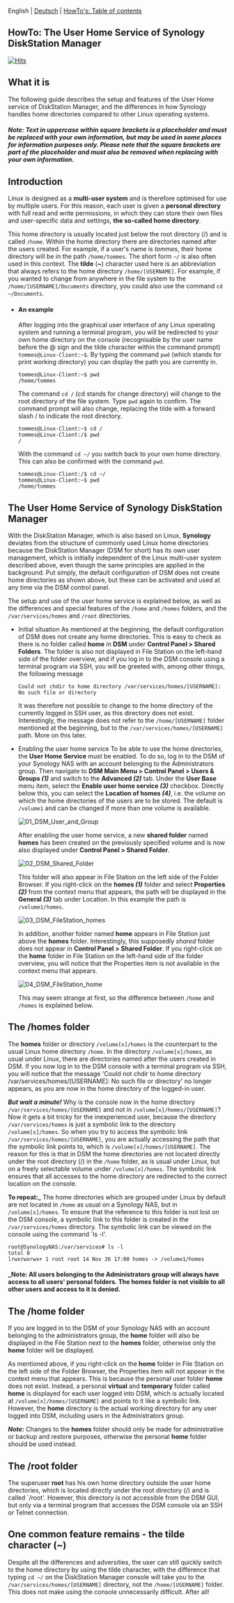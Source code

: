 English | [Deutsch](README.md) | [HowTo's: Table of contents](https://github.com/toafez/Tutorials/blob/main/README_en.md)

## HowTo: The User Home Service of Synology DiskStation Manager
[![Hits](https://hits.seeyoufarm.com/api/count/incr/badge.svg?url=https%3A%2F%2Fgithub.com%2Ftoafez%2FHowTo_Syno.DSM.User.Home%2Fblob%2Fmain%2FREADME_en.md&count_bg=%2379C83D&title_bg=%23555555&icon=&icon_color=%23E7E7E7&title=hits&edge_flat=false)](https://hits.seeyoufarm.com)

## What it is
The following guide describes the setup and features of the User Home service of DiskStation Manager, and the differences in how Synology handles home directories compared to other Linux operating systems.

#### _Note: Text in uppercase within square brackets is a placeholder and must be replaced with your own information, but may be used in some places for information purposes only. Please note that the square brackets are part of the placeholder and must also be removed when replacing with your own information._

## Introduction
Linux is designed as a **multi-user system** and is therefore optimised for use by multiple users. For this reason, each user is given a **personal directory** with full read and write permissions, in which they can store their own files and user-specific data and settings, **the so-called home directory**.

This home directory is usually located just below the root directory (/) and is called `/home`. Within the home directory there are directories named after the users created. For example, if a user's name is _tommes_, their home directory will be in the path `/home/tommes`. The short form `~/` is also often used in this context. The **tilde** (**~**) character used here is an abbreviation that always refers to the home directory `/home/[USERNAME]`. For example, if you wanted to change from anywhere in the file system to the `/home/[USERNAME]/Documents` directory, you could also use the command `cd ~/Documents`.

- #### An example
  After logging into the graphical user interface of any Linux operating system and running a terminal program, you will be redirected to your own home directory on the console (recognisable by the user name before the @ sign and the tilde character within the command prompt) `tommes@Linux-Client:~$`. By typing the command `pwd` (which stands for print working directory) you can display the path you are currently in.

  ```
  tommes@Linux-Client:~$ pwd
  /home/tommes
  ```
  The command `cd /` (cd stands for change directory) will change to the root directory of the file system. Type `pwd` again to confirm. The command prompt will also change, replacing the tilde with a forward slash / to indicate the root directory.

  ```
  tommes@Linux-Client:~$ cd /
  tommes@Linux-Client:/$ pwd
  /
  ```
  With the command `cd ~/` you switch back to your own home directory. This can also be confirmed with the command `pwd`.

  ```
  tommes@Linux-Client:/$ cd ~/
  tommes@Linux-Client:~$ pwd
  /home/tommes
  ```
## The User Home Service of Synology DiskStation Manager
With the DiskStation Manager, which is also based on Linux, **Synology** deviates from the structure of commonly used Linux home directories because the DiskStation Manager (DSM for short) has its own user management, which is initially independent of the Linux multi-user system described above, even though the same principles are applied in the background. Put simply, the default configuration of DSM does not create home directories as shown above, but these can be activated and used at any time via the DSM control panel.

The setup and use of the user home service is explained below, as well as the differences and special features of the `/home` and `/homes` folders, and the `/var/services/homes` and `/root` directories.

- Initial situation
  As mentioned at the beginning, the default configuration of DSM does not create any home directories. This is easy to check as there is no folder called **home** in **DSM** under **Control Panel > Shared Folders**. The folder is also not displayed in File Station on the left-hand side of the folder overview, and if you log in to the DSM console using a terminal program via SSH, you will be greeted with, among other things, the following message

  `Could not chdir to home directory /var/services/homes/[USERNAME]: No such file or directory`

  It was therefore not possible to change to the home directory of the currently logged in SSH user, as this directory does not exist. Interestingly, the message does not refer to the `/home/[USERNAME]` folder mentioned at the beginning, but to the `/var/services/homes/[USERNAME]` path. More on this later.

- Enabling the user home service
  To be able to use the home directories, the **User Home Service** must be enabled. To do so, log in to the DSM of your Synology NAS with an account belonging to the Administrators group. Then navigate to **DSM Main Menu > Control Panel > Users & Groups _(1)_** and switch to the **Advanced _(2)_** tab. Under the **User Base** menu item, select the **Enable user home service _(3)_** checkbox. Directly below this, you can select the **Location of homes _(4)_**, i.e. the volume on which the home directories of the users are to be stored. The default is `/volume1` and can be changed if more than one volume is available.

  ![01_DSM_User_and_Group](/images/01_DSM_User_and_Group_en.png)

  After enabling the user home service, a new **shared folder** named **homes** has been created on the previously specified volume and is now also displayed under **Control Panel > Shared Folder**.

  ![02_DSM_Shared_Folder](/images/02_DSM_Shared_Folder_en.png)

  This folder will also appear in File Station on the left side of the Folder Browser. If you right-click on the **homes _(1)_** folder and select **Properties _(2)_** from the context menu that appears, the path will be displayed in the **General _(3)_** tab under Location. In this example the path is `/volume1/homes`.

  ![03_DSM_FileStation_homes](/images/03_DSM_FileStation_homes_en.png)

  In addition, another folder named **home** appears in File Station just above the **homes** folder. Interestingly, this supposedly _shared_ folder does not appear in **Control Panel > Shared Folder**. If you right-click on the **home** folder in File Station on the left-hand side of the folder overview, you will notice that the Properties item is not available in the context menu that appears.

  ![04_DSM_FileStation_home](/images/04_DSM_FileStation_home_en.png)

  This may seem strange at first, so the difference between `/home` and `/homes` is explained below.

## The /homes folder
The **homes** folder or directory `/volume[x]/homes` is the counterpart to the usual Linux home directory `/home`. In the directory `/volume[x]/homes`, as usual under Linux, there are directories named after the users created in DSM. If you now log in to the DSM console with a terminal program via SSH, you will notice that the message 'Could not chdir to home directory /var/services/homes/[USERNAME]: No such file or directory' no longer appears, as you are now in the home directory of the logged-in user.

***But wait a minute!*** Why is the console now in the home directory `/var/services/homes/[USERNAME]` and not in `/volume[x]/homes/[USERNAME]`? Now it gets a bit tricky for the inexperienced user, because the directory `/var/services/homes` is just a symbolic link to the directory `/volume[x]/homes`. So when you try to access the symbolic link `/var/services/homes/[USERNAME]`, you are actually accessing the path that the symbolic link points to, which is `/volume[x]/homes/[USERNAME]`. The reason for this is that in DSM the home directories are not located directly under the root directory (/) in the `/home` folder, as is usual under Linux, but on a freely selectable volume under `/volume[x]/homes`. The symbolic link ensures that all accesses to the home directory are redirected to the correct location on the console.

**To repeat:_** The home directories which are grouped under Linux by default are not located in `/home` as usual on a Synology NAS, but in `/volume[x]/homes`. To ensure that the reference to this folder is not lost on the DSM console, a symbolic link to this folder is created in the `/var/services/homes` directory. The symbolic link can be viewed on the console using the command `ls -l'.
```
root@SynologyNAS:/var/services# ls -l
total 0
lrwxrwxrwx+ 1 root root 14 Nov 26 17:00 homes -> /volume1/homes
```
#### _Note: All users belonging to the Administrators group will always have access to all users' personal folders. The **homes** folder is not visible to all other users and access to it is denied.

## The /home folder
If you are logged in to the DSM of your Synology NAS with an account belonging to the administrators group, the **home** folder will also be displayed in the File Station next to the **homes** folder, otherwise only the **home** folder will be displayed.

As mentioned above, if you right-click on the **home** folder in File Station on the left side of the Folder Browser, the Properties item will not appear in the context menu that appears. This is because the personal user folder **home** does not exist. Instead, a personal **virtual** and **temporary** folder called **home** is displayed for each user logged into DSM, which is actually located at `/volume[x]/homes/[USERNAME]` and points to it like a symbolic link. However, the **home** directory is the actual working directory for any user logged into DSM, including users in the Administrators group.

**_Note:_** Changes to the **homes** folder should only be made for administrative or backup and restore purposes, otherwise the personal **home** folder should be used instead.

## The /root folder
The superuser **root** has his own home directory outside the user home directories, which is located directly under the root directory (/) and is called `/root'. However, this directory is not accessible from the DSM GUI, but only via a terminal program that accesses the DSM console via an SSH or Telnet connection.

## One common feature remains - the tilde character (~)
Despite all the differences and adversities, the user can still quickly switch to the home directory by using the tilde character, with the difference that typing `cd ~/` on the DiskStation Manager console will take you to the `/var/services/homes/[USERNAME]` directory, not the `/home/[USERNAME]` folder. This does not make using the console unnecessarily difficult. After all!
